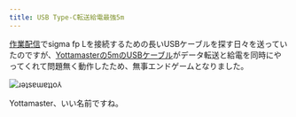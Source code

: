 ```yaml
---
title: USB Type-C転送給電最強5m
---
```

[作業配信](https://www.youtube.com/c/r7kamura)でsigma fp Lを接続するための長いUSBケーブルを探す日々を送っていたのですが、[Yottamasterの5mのUSBケーブル](https://www.amazon.co.jp/dp/B09Y1BY75P)がデータ転送と給電を同時にやってくれて問題無く動作したため、無事エンドゲームとなりました。

![](https://lh5.googleusercontent.com/9nKp-cEv2_TnctuTyagXtrWTJPuF2LYO-H1ddAg-KqX6ib9zSmWOBguuC-5hBty_6PYIbMgpto1zajYEfVDvtTae0YZ6no9C9X3Ve3YQfBs8EN4L49WJ2wn5KJPsuK4azlx4TfRQjqwTQgyyURmjjsM "ɹǝʇsɐɯɐʇʇo⅄")

Yottamaster、いい名前ですね。
